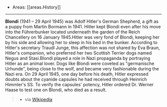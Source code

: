 
- Areas: [[areas.History]]

---

**Blondi** (1941 – 29 April 1945) was Adolf Hitler's German Shepherd, a gift as a puppy from Martin Bormann in 1941. Hitler kept Blondi even after his move into the Führerbunker located underneath the garden of the Reich Chancellery on 16 January 1945.Hitler was very fond of Blondi, keeping her by his side and allowing her to sleep in his bed in the bunker. According to Hitler's secretary Traudl Junge, this affection was not shared by Eva Braun, Hitler's companion, who preferred her two Scottish Terrier dogs named Negus and Stasi.Blondi played a role in Nazi propaganda by portraying Hitler as an animal lover. Dogs like Blondi were coveted as "germanische Urhunde", being close to the wolf, and became very fashionable during the Nazi era. On 29 April 1945, one day before his death, Hitler expressed doubts about the cyanide capsules he had received through Heinrich Himmler's SS. To verify the capsules' potency, Hitler ordered Dr. Werner Haase to test one on Blondi, who died as a result.

> - via [Wikipedia](https://en.wikipedia.org/wiki/Blondi)
